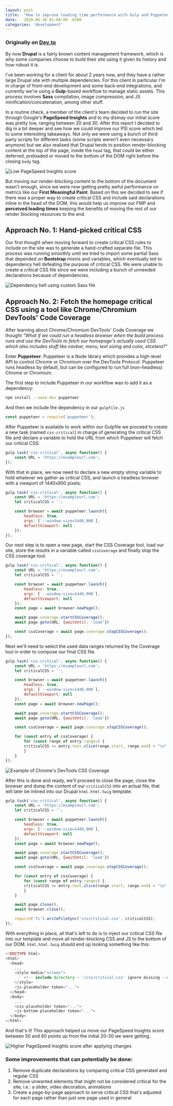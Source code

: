```yaml
---
layout: post
title:  "How to improve loading time performance with Gulp and Puppeteer on a Drupal site"
date:   2020-06-30 01:00:00 -0300
categories: 'development'
---
```


### Originally on [Dev.to](https://dev.to/nicolasjengler/how-to-improve-loading-time-performance-with-gulp-and-puppeteer-on-a-drupal-site-653)

By now **Drupal** is a fairly known content management framework, which is why some companies choose to build their site using it given its history and how robust it is. 

I've been working for a client for about 2 years now, and they have a rather large Drupal site with multiple dependencies. For this client in particular I'm in charge of front-end development and some back-end integrations, and currently we're using a **Gulp**-based workflow to manage static assets. This process involves **Sass** compilation, image compression, and JS minification/concatenation, among other stuff.

In a routine check, a member of the client's team decided to run the site through Google's **PageSpeed Insights** and to my dismay our initial score was pretty low, ranging between 20 and 30. After this report I decided to dig in a bit deeper and see how we could improve our PSI score which led to some interesting takeaways. Not only we were using a bunch of third party scripts for different tasks (some scripts weren't even necessary anymore) but we also realised that Drupal tends to position render-blocking content at the top of the page, inside the `head` tag, that could be either deferred, preloaded or moved to the bottom of the DOM right before the closing `body` tag.

![Low PageSpeed Insights score](https://dev-to-uploads.s3.amazonaws.com/i/5cgbdewtxjecs7jqll93.png)

But moving our render-blocking content to the bottom of the document wasn't enough, since we were now getting pretty awful performance on metrics like our **First Meaningful Paint**. Based on this we decided to see if there was a proper way to create critical CSS and include said declarations inline in the head of the DOM, this would help us improve our FMP and **perceived loading times** keeping the benefits of moving the rest of our render blocking resources to the end.

## Approach No. 1: Hand-picked critical CSS

Our first thought when moving forward to create critical CSS rules to include on the site was to generate a hand-crafted separate file. This process was running smoothly until we tried to import some partial Sass that depended on **Bootstrap** mixins and variables, which eventually led to dependency hell defeating the purpose of critical CSS. We were unable to create a critical CSS file since we were including a bunch of unneeded declarations because of dependencies.

![Dependency hell using custom Sass file](https://dev-to-uploads.s3.amazonaws.com/i/be6fi3sygxhu4gvepr0r.png)

## Approach No. 2: Fetch the homepage critical CSS using a tool like Chrome/Chromium DevTools' Code Coverage

After learning about Chrome/Chromium DevTools' Code Coverage we thought *"What if we could run a headless browser when the build process runs and use the DevTools to fetch our homepage's actually used CSS which also includes stuff like navbar, menu, text sizing and color, etcetera?"*

Enter **Puppeteer**: Puppeteer is a Node library which provides a high-level API to control Chrome or Chromium over the DevTools Protocol. Puppeteer runs headless by default, but can be configured to run full (non-headless) Chrome or Chromium.

The first step to include Puppeteer in our workflow was to add it as a dependency:

```bash
npm install --save-dev puppeteer
```

And then we include the dependency in our `gulpfile.js`

```js
const puppeteer = require('puppeteer');
```

After Puppeteer is available to work within our Gulpfile we proceed to create a new task (named `css-critical`) in charge of generating the critical CSS file and declare a variable to hold the URL from which Puppeteer will fetch our critical CSS:

```js
gulp.task('css-critical', async function() {
    const URL = 'https://exampleurl.com';
});
```

With that in place, we now need to declare a new empty string variable to hold whatever we gather as critical CSS, and launch a headless browser with a viewport of 1440x900 pixels:

```js
gulp.task('css-critical', async function() {
    const URL = 'https://exampleurl.com';
    let criticalCSS = '';

    const browser = await puppeteer.launch({
        headless: true,
        args: [`--window-size=1440,900`],
        defaultViewport: null
    });
});
```

Our next step is to open a new page, start the CSS Coverage tool, load our site, store the results in a variable called `cssCoverage` and finally stop the CSS coverage tool.

```js
gulp.task('css-critical', async function() {
    const URL = 'https://exampleurl.com';
    let criticalCSS = '';

    const browser = await puppeteer.launch({
        headless: true,
        args: [`--window-size=1440,900`],
        defaultViewport: null
    });
    const page = await browser.newPage();

    await page.coverage.startCSSCoverage();
    await page.goto(URL, {waitUntil: 'load'})

    const cssCoverage = await page.coverage.stopCSSCoverage();
});
```

Next we'll need to select the used data ranges returned by the Coverage tool in order to compose our final CSS file.

```js
gulp.task('css-critical', async function() {
    const URL = 'https://exampleurl.com';
    let criticalCSS = '';

    const browser = await puppeteer.launch({
        headless: true,
        args: [`--window-size=1440,900`],
        defaultViewport: null
    });
    const page = await browser.newPage();

    await page.coverage.startCSSCoverage();
    await page.goto(URL, {waitUntil: 'load'})

    const cssCoverage = await page.coverage.stopCSSCoverage();

    for (const entry of cssCoverage) {
        for (const range of entry.ranges) {
        criticalCSS += entry.text.slice(range.start, range.end) + "\n"
        }
    }
});
```

![Example of Chrome's DevTools CSS Coverage](https://dev-to-uploads.s3.amazonaws.com/i/6lwtt6gt15qhvqh1prpg.png)

After this is done and ready, we'll proceed to close the page, close the browser and dump the content of our `criticalCSS` into an actual file, that will later be inlined into our Drupal `html.html.twig` template.

```js
gulp.task('css-critical', async function() {
    const URL = 'https://exampleurl.com';
    let criticalCSS = '';

    const browser = await puppeteer.launch({
        headless: true,
        args: [`--window-size=1440,900`],
        defaultViewport: null
    });
    const page = await browser.newPage();

    await page.coverage.startCSSCoverage();
    await page.goto(URL, {waitUntil: 'load'})

    const cssCoverage = await page.coverage.stopCSSCoverage();

    for (const entry of cssCoverage) {
        for (const range of entry.ranges) {
        criticalCSS += entry.text.slice(range.start, range.end) + "\n"
        }
    }

    await page.close();
    await browser.close();

    require('fs').writeFileSync('css/critical.css', criticalCSS);
});
```

With everything in place, all that's left to do is to inject our critical CSS file into our template and move all render-blocking CSS and JS to the bottom of our DOM. `html.html.twig` should end up looking something like this:

```php
<!DOCTYPE html>
<html>
  <head>
    ...
    <style media="screen">
        <!-- include directory ~ '/css/critical.css' ignore missing -->
    </style>
    <js-placeholder token="...">
  </head>
  <body>
    ...
    <css-placeholder token="...">
    <js-bottom-placeholder token="...">
  </body>
</html>
```

And that's it! This approach helped us move our PageSpeed Insights score between 50 and 60 points up from the initial 20-30 we were getting.

![Higher PageSpeed Insights score after applying changes](https://dev-to-uploads.s3.amazonaws.com/i/07nn01iqj3hpyfxdygim.png)

### Some improvements that can potentially be done:

1. Remove duplicate declarations by comparing critical CSS generated and regular CSS
2. Remove unwanted elements that might not be considered critical for the site, i.e.: a slider, video decoration, animations
3. Create a page-by-page approach to serve critical CSS that's adjusted for each page rather than just one page used in general